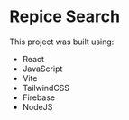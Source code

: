# Repice Search 

This project was built using:

- React
- JavaScript
- Vite
- TailwindCSS
- Firebase
- NodeJS
